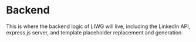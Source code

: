 Backend
===

This is where the backend logic of LIWG will live, including the LinkedIn API, express.js server, and template placeholder replacement and generation.